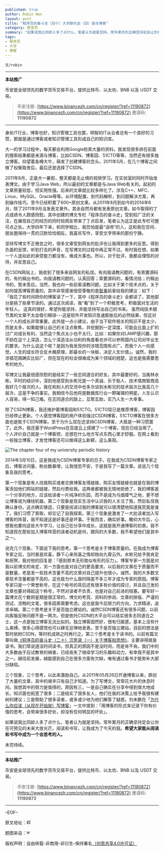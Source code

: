 ```yaml
---
published: true
author: Robin Wen
layout: post
title: "程序员的奋斗史（四十）大学断代史（四）我与博客"
category: 程序员
summary: "如果说我比同龄人多了点什么，笔者认为就是坚持。常年累月的正确坚持定会让你在可预见的未来大放光芒。阅读和书写，让我成为了今天的我。希望大家能从阅读和书写中成为一个会思考的人。"
tags:
- 程序员
- 大学
- 博客
---
```


`文/robin`

***

**本站推广**

币安是全球领先的数字货币交易平台，提供比特币、以太坊、BNB 以及 USDT 交易。

> 币安注册: [https://www.binancezh.com/cn/register/?ref=11190872](https://www.binancezh.com/cn/register/?ref=11190872)
> 邀请码: **11190872**

***

身处IT行业，博客也好，知识管理工具也罢，明智的IT从业者总有一个良好的习惯，那就是通过博客或者知识管理工具形成自己的知识库。

大一的学习过程中，每天都会利用Google检索大量的资料。我发现很多排在前面的搜索结果都是来源与博客，比如CSDN、博客园、51CTO等等，当然还有很多独立博客。仰望着各樽大牛，萌发了创建博客的念头。2011年5月，在几个博客之间做了权衡取舍后，最后还是选择了CSDN。

2011年8月，正是大一暑假，整天都是无止境的视频学习。在实验室的同时开始发表博文。由于学习Java Web，所以最初的文章都是与Java Web有关的。起初的文章质量较低，但实用性强。后来的文章就比较多样化了。涉及C++、MFC、Linux、MySQL、Oracle等等。从环境配置，到代码解析，到问题解决方案，再到操作技巧，至今已经积累了600+原创文章。从2011年8月到如今的2014年6月，除了2011年9月没发表文章外，其余自然月都有发表原创文章。如今取得的丁点成绩令人颇感欣慰。其中创建的博文专栏「程序员的奋斗史」受到较广泛的关注，在展现自己的经历的同时给网友带来了丁点启发，笔者认为这正是此专栏可圈可点之处。大学四年下来，和同学相比，我恐怕是最“话唠”的人，这和我在空间、朋友圈保持一贯的沉默恰恰相反。我喜欢写作，享受文字带来的那份宁静。

坚持写博文不乏倦怠之时，很多文章受到网友的批评也让我得到更多的反思。得到负面的反馈，听到打击的声音，在写博文的过程中再正常不过。有时我在想，如果一个人连如此的承受能力都没有，难成大事也。所以，对于批评，我都会理性的对待，并反思自己。

在CSDN网站上，我收到了很多来自网友的私信。有向我请教问题的，有索要源码的，有约稿出书的。向我请教问题的，认真回答；索要源码的，看情况给；约稿出书的，暂未答应。当然，我也向一些前辈请教问题，比如关于某个技术点的，关于如何提高博客质量的。其中非常感谢倍受尊敬的<a href="http://blog.csdn.net/leezy_2000" target="_blank">李智勇</a>前辈给我的建议：如下：「我花了些时间把你的博客读了一下，其中《程序员的奋斗史》全都读了，其他部分是挑了些章节读的。通过这次阅读，我“看”到了一个积极思考，积极面对生活的年轻人。 这真的很好，希望你能坚持，并能坚持写出自己的书来。 虽然纯技术细节类的文章不太会吸引眼球---这是软件开发知识急速膨胀后的必然结果，但这对一个人的成长非常重要。此外提一点小建议，由于当下软件相关的知识不是太少，而是太多，如果能够让自己的关注点聚焦，并挖掘到一定深度，可能会比面上扩的过广对成长有利，当然这个焦点太小也不太行。比如：如果你对LAMP感兴趣，那不妨在这个上深造，怎么个深造法从功利的角度看也许可以参照国内公司对毕业生的要求。为什么说这个呢？是因为我发现你的涉猎范围有点广。而我个人一向感觉，人生的成长符合反木桶原理，即最长的一块板，决定人生价值」。诚然，我的涉猎范围确实比较广，但在现在的社会很难成为某个领域的翘楚，这也是我需要思考的地方。

写博文让我最倍感欣慰的是结实了一些志同道合的好友，其中最要好的，当属<a href="http://blog.csdn.net/dba_waterbin" target="_blank"></a>林水彬。平时的结识中，深刻地感受到水彬兄是一个真诚、乐于助人、技术情商智商高我好几个层次的人。我在和别人的交流中也多次谈到水彬兄的技术层次比我高几个层次，这是不争的事实。我相信今后他将是数据库行业一颗璀璨的明星。人生认识人容易，得一知己难。在志同道合的路上，互帮互助，实乃人生一大幸事。

除了CSDN博客，我还维护着博客园和51CTO。51CTO现已是推荐博客，博客园已经停止更新。个人感觉博客园的用户体验强过CSDN博客，51CTO博客在很多方面也是胜于CSDN博客。至于为什么现在还坚持CSDN博客，大抵是一种习惯罢了。此外，我还基于WordPress在百度云上搭建了一个博客，现在已经没用了。个人评价自己就是一个博客控，总想在什么地方写点东西心里才舒服。在网上看到一些独立博客，才发觉博客还可以做得这么新颖，这么美观。

![The chapter four of my university periodic history](https://cdn.dbarobin.com/ZrXoZXD.jpg)

2014年3月10日，这是我成为CSDN博客专家的日子。在我成为CSDN博客专家之后，博客访问量、粉丝数暴增，让我惶恐不安，于是我写了一篇文章。说说几个现象及我的思考。

第一个现象是有人找我购买或者交换博客友情链接，购买友情链接也就是在我的博客添加他们网站的链接，然后付费给我。这两者都被我无情地拒绝了，我的博客是一个分享的地方，应该给读者一片纯净的乐园，而不是成为乌烟瘴气之地，更不想让博客成为赚钱机器。第二个现象是现实生活中认识我的人关注了我，然后私信我确认身份。这点确实够逗，只要是阅读过我的博客就可以很清楚地知道我究竟是谁了。我们习惯了索取，却忘记了自我探索。第三个现象是激发了一大批读者加入写博客的阵营，我不知道这是好事还是坏事。于我而言，确实好事。瞻仰大牛后，心想我也要向这些大牛学习，让自己在分享中成长，这就是我开通博客的初衷。我不知道现在那些加入博客阵营的读者动机是何，跟风的大多数，我不希望他们是其中之一。

说完几个现象，下面说下我的思考。第一个思考是关于博客质量的。在我成为博客专家之后，当时甚是欢喜，静下心来欣喜之情却抛向九霄云外。水彬兄给予我肯定和祝贺，我对他的回复是：「感到原本无形胜似有形的压力」。博客专家一方面是对我以前博文的肯定，另一方面也是对自己的更高要求。以后我的文章在于质量而不是数量，老是发一些技术含量不高的文章对自己提升也很小。诚然，我的大多数文章技术含量都是不高的，这也是为什么我时隔差不多三年才成为专家的原因。博客专家只是一个荣誉称号，在这个称号的背后还有很多有价值的探讨，并且自己发的文章也要对得起这个称号，不然对读者不负责，也是对自己前进的阻塞。要写好一篇博文花个数把星期是很正常的，博文的考究、资料的参阅、文章的排版、严谨的测试、流畅的文笔，很多因素需要考虑。这也是我今后努力的方向，力求精进，追求卓越。第二个思考是关于是否独立建站的。诚然CSDN博客还有很多问题，以前向客服反映问题不是一两次。但是依托CSDN的大平台可以结实很多志同道合之士，这一点是独立博客无法比拟的。独立博客固然好，很有归属感，基本上没有什么束缚，很多心得感悟也可以肆无忌惮地发表。至于是否独立建站，目前的想法是暂时依附CSDN，等时机成熟之时再行之。第三个思考是关于读书的。以前有篇文章叫做<a href="https://dbarobin.com/2013/05/31/regarding-blog-and-ideology/" target="_blank">《程序员的奋斗史（二十）沉思录（一）关于博客和思想》</a>，主要讲得就是读书。我们常说道没时间读书，但真正的原因不是没时间，而是肯不肯。我们中的大多数由于应试教育的祸害，已经丧失了继续学习的乐趣和动力，有幸我不是其中之一。越往前发展，越能感到自己在很多方面有欠缺，唯有通过看书才能弥补大部分缺陷。

三个现象，三个思考，以此来激励自己。从2011年05月26日开通博客以来，原创了大量的文章，其中的艰辛只有自己才知道。为了写博文，常常花大片的休息时间。我想其中的努力是值得的，原因有三，一是自己确实在分享中得到很大地成长，知识面也拓宽了很多；二是结实了很多友人，他们在我的决策上给予我很有建树的建议；三是帮助了很多读者，或多或少地为他们解答了疑惑。刘未鹏在「<a href="http://mindhacks.cn/2009/02/15/why-you-should-start-blogging-now/" target="_blank">为什么你应该（从现在开始就）写博客</a>」一文中提到：「用博客的形式来记录下你有价值的思考，会带来很多好处，却没有任何明显的坏处」。

如果说我比同龄人多了点什么，笔者认为就是坚持。常年累月的正确坚持定会让你在可预见的未来大放光芒。阅读和书写，让我成为了今天的我。**希望大家能从阅读和书写中成为一个会思考的人。**

未完待续。

***

**本站推广**

币安是全球领先的数字货币交易平台，提供比特币、以太坊、BNB 以及 USDT 交易。

> 币安注册: [https://www.binancezh.com/cn/register/?ref=11190872](https://www.binancezh.com/cn/register/?ref=11190872)
> 邀请码: **11190872**

***

–EOF–

原文地址：<a href="http://blog.csdn.net/justdb/article/details/34072669" target="_blank"><img src="https://cdn.dbarobin.com/BROigUO.jpg" title="程序员的奋斗史（四十）大学断代史（四）我与博客" height="16px" width="16px" border="0" alt="程序员的奋斗史（四十）大学断代史（四）我与博客" /></a>

题图来自：<a href="http://blog.web20classroom.org/2013/04/soyou-wanna-use-blogs-in-classroom.html" target="_blank"><img src="https://cdn.dbarobin.com/B1pMTMN.png" title="web20classroom" height="16px" width="16px" border="0" alt="web20classroom" /></a>

版权声明：自由转载-非商用-非衍生-保持署名<a href="http://creativecommons.org/licenses/by-nc-nd/4.0/deed.zh" target="_blank">（创意共享4.0许可证）</a>
